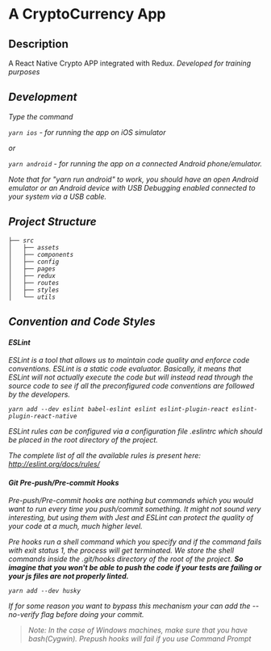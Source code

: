# A CryptoCurrency App

## Description

A React Native Crypto APP integrated with Redux. <i>Developed for training purposes<i>

## Development

Type the command

```yarn ios``` - for running the app on iOS simulator

or

```yarn android``` - for running the app on a connected Android phone/emulator.

Note that for "yarn run android" to work, you should have an open Android emulator or an Android device with USB Debugging enabled connected to your system via a USB cable.

## Project Structure

```
├── src
│   ├── assets
│   ├── components
│   ├── config
│   ├── pages
│   ├── redux
│   ├── routes
│   ├── styles
│   └── utils
```

## Convention and Code Styles

#### ESLint

ESLint is a tool that allows us to maintain code quality and enforce code conventions. ESLint is a static code evaluator. Basically, it means that ESLint will not actually execute the code but will instead read through the source code to see if all the preconfigured code conventions are followed by the developers.

```
yarn add --dev eslint babel-eslint eslint eslint-plugin-react eslint-plugin-react-native
```

ESLint rules can be configured via a configuration file .eslintrc which should be placed in the root directory of the project.

The complete list of all the available rules is present here: http://eslint.org/docs/rules/


#### Git Pre-push/Pre-commit Hooks

Pre-push/Pre-commit hooks are nothing but commands which you would want to run every time you push/commit something. It might not sound very interesting, but using them with Jest and ESLint can protect the quality of your code at a much, much higher level.

Pre hooks run a shell command which you specify and if the command fails with exit status 1, the process will get terminated. We store the shell commands inside the .git/hooks directory of the root of the project. <b>So imagine that you won't be able to push the code if your tests are failing or your js files are not properly linted.</b>

```
yarn add --dev husky
```

If for some reason you want to bypass this mechanism your can add the --no-verify flag before doing your commit.

> Note: In the case of Windows machines, make sure that you have bash(Cygwin). Prepush hooks will fail if you use Command Prompt